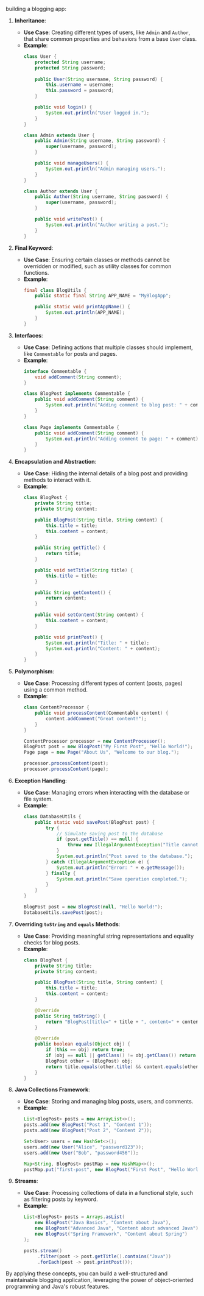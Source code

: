 building a blogging app:

1. **Inheritance**:
   - **Use Case**: Creating different types of users, like `Admin` and `Author`, that share common properties and behaviors from a base `User` class.
   - **Example**: 
     ```java
     class User {
         protected String username;
         protected String password;
         
         public User(String username, String password) {
             this.username = username;
             this.password = password;
         }

         public void login() {
             System.out.println("User logged in.");
         }
     }

     class Admin extends User {
         public Admin(String username, String password) {
             super(username, password);
         }

         public void manageUsers() {
             System.out.println("Admin managing users.");
         }
     }

     class Author extends User {
         public Author(String username, String password) {
             super(username, password);
         }

         public void writePost() {
             System.out.println("Author writing a post.");
         }
     }
     ```

2. **Final Keyword**:
   - **Use Case**: Ensuring certain classes or methods cannot be overridden or modified, such as utility classes for common functions.
   - **Example**:
     ```java
     final class BlogUtils {
         public static final String APP_NAME = "MyBlogApp";

         public static void printAppName() {
             System.out.println(APP_NAME);
         }
     }
     ```

3. **Interfaces**:
   - **Use Case**: Defining actions that multiple classes should implement, like `Commentable` for posts and pages.
   - **Example**:
     ```java
     interface Commentable {
         void addComment(String comment);
     }

     class BlogPost implements Commentable {
         public void addComment(String comment) {
             System.out.println("Adding comment to blog post: " + comment);
         }
     }

     class Page implements Commentable {
         public void addComment(String comment) {
             System.out.println("Adding comment to page: " + comment);
         }
     }
     ```

4. **Encapsulation and Abstraction**:
   - **Use Case**: Hiding the internal details of a blog post and providing methods to interact with it.
   - **Example**:
     ```java
     class BlogPost {
         private String title;
         private String content;

         public BlogPost(String title, String content) {
             this.title = title;
             this.content = content;
         }

         public String getTitle() {
             return title;
         }

         public void setTitle(String title) {
             this.title = title;
         }

         public String getContent() {
             return content;
         }

         public void setContent(String content) {
             this.content = content;
         }

         public void printPost() {
             System.out.println("Title: " + title);
             System.out.println("Content: " + content);
         }
     }
     ```

5. **Polymorphism**:
   - **Use Case**: Processing different types of content (posts, pages) using a common method.
   - **Example**:
     ```java
     class ContentProcessor {
         public void processContent(Commentable content) {
             content.addComment("Great content!");
         }
     }

     ContentProcessor processor = new ContentProcessor();
     BlogPost post = new BlogPost("My First Post", "Hello World!");
     Page page = new Page("About Us", "Welcome to our blog.");

     processor.processContent(post);
     processor.processContent(page);
     ```

6. **Exception Handling**:
   - **Use Case**: Managing errors when interacting with the database or file system.
   - **Example**:
     ```java
     class DatabaseUtils {
         public static void savePost(BlogPost post) {
             try {
                 // Simulate saving post to the database
                 if (post.getTitle() == null) {
                     throw new IllegalArgumentException("Title cannot be null.");
                 }
                 System.out.println("Post saved to the database.");
             } catch (IllegalArgumentException e) {
                 System.out.println("Error: " + e.getMessage());
             } finally {
                 System.out.println("Save operation completed.");
             }
         }
     }

     BlogPost post = new BlogPost(null, "Hello World!");
     DatabaseUtils.savePost(post);
     ```

7. **Overriding `toString` and `equals` Methods**:
   - **Use Case**: Providing meaningful string representations and equality checks for blog posts.
   - **Example**:
     ```java
     class BlogPost {
         private String title;
         private String content;

         public BlogPost(String title, String content) {
             this.title = title;
             this.content = content;
         }

         @Override
         public String toString() {
             return "BlogPost[title=" + title + ", content=" + content + "]";
         }

         @Override
         public boolean equals(Object obj) {
             if (this == obj) return true;
             if (obj == null || getClass() != obj.getClass()) return false;
             BlogPost other = (BlogPost) obj;
             return title.equals(other.title) && content.equals(other.content);
         }
     }
     ```

8. **Java Collections Framework**:
   - **Use Case**: Storing and managing blog posts, users, and comments.
   - **Example**:
     ```java
     List<BlogPost> posts = new ArrayList<>();
     posts.add(new BlogPost("Post 1", "Content 1"));
     posts.add(new BlogPost("Post 2", "Content 2"));

     Set<User> users = new HashSet<>();
     users.add(new User("Alice", "password123"));
     users.add(new User("Bob", "password456"));

     Map<String, BlogPost> postMap = new HashMap<>();
     postMap.put("first-post", new BlogPost("First Post", "Hello World!"));
     ```

9. **Streams**:
   - **Use Case**: Processing collections of data in a functional style, such as filtering posts by keyword.
   - **Example**:
     ```java
     List<BlogPost> posts = Arrays.asList(
         new BlogPost("Java Basics", "Content about Java"),
         new BlogPost("Advanced Java", "Content about advanced Java"),
         new BlogPost("Spring Framework", "Content about Spring")
     );

     posts.stream()
          .filter(post -> post.getTitle().contains("Java"))
          .forEach(post -> post.printPost());
     ```

By applying these concepts, you can build a well-structured and maintainable blogging application, leveraging the power of object-oriented programming and Java's robust features.
